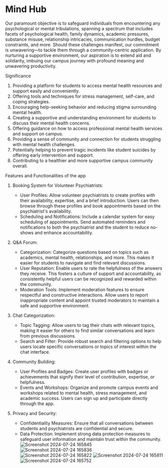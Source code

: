 # Mind Hub

Our paramount objective is to safeguard individuals from encountering any psychological or mental tribulations, spanning a spectrum that includes facets of psychological health, family dynamics, academic pressures, substance misuse, relationship intricacies, communication hurdles, budget constraints, and more. Should these challenges manifest, our commitment is unwavering—to tackle them through a community-centric application. By nurturing a supportive environment, our aspiration is to extend aid and solidarity, imbuing our campus journey with profound meaning and unwavering productivity.

Significance
1. Providing a platform for students to access mental health resources and support easily and conveniently.
2. Offering tools and techniques for stress management, self-care, and coping strategies.
4. Encouraging help-seeking behavior and reducing stigma surrounding mental health.
5. Creating a supportive and understanding environment for students to discuss their mental health concerns.
6. Offering guidance on how to access professional mental health services and support on campus.
7. Providing a sense of community and connection for students struggling with mental health challenges.
8. Potentially helping to prevent tragic incidents like student suicides by offering early intervention and support.
9. Contributing to a healthier and more supportive campus community overall. 

Features and Functionalities of the app


1. Booking System for Volunteer Psychiatrists:
   - User Profiles: Allow volunteer psychiatrists to create profiles with their availability, expertise, and a brief introduction. Users can then browse through these profiles and book appointments based on the psychiatrist's availability. 
   - Scheduling and Notifications: Include a calendar system for easy scheduling of appointments. Send automated reminders and notifications to both the psychiatrist and the student to reduce no-shows and enhance accountability.

2. Q&A Forum:
   - Categorization: Categorize questions based on topics such as academics, mental health, relationships, and more. This makes it easier for students to navigate and find relevant discussions.
   - User Reputation: Enable users to rate the helpfulness of the answers they receive. This fosters a culture of support and accountability, as consistently helpful users can be recognized and rewarded within the community.
   - Moderation Tools: Implement moderation features to ensure respectful and constructive interactions. Allow users to report inappropriate content and appoint trusted moderators to maintain a safe and supportive environment.

3. Chat Categorization:
   - Topic Tagging: Allow users to tag their chats with relevant topics, making it easier for others to find similar conversations and learn from previous discussions.
   - Search and Filter: Provide robust search and filtering options to help users locate specific conversations or topics of interest within the chat interface.


4. Community Building:
   - User Profiles and Badges: Create user profiles with badges or achievements that signify their level of contribution, expertise, or helpfulness.
   - Events and Workshops: Organize and promote campus events and workshops related to mental health, stress management, and academic success. Users can sign up and participate directly through the app.

5. Privacy and Security:
   - Confidentiality Measures: Ensure that all conversations between students and psychiatrists are confidential and secure.
   - Data Protection: Implement strong data protection measures to safeguard user information and maintain trust within the community.
![Screenshot 2024-07-24 165845](https://github.com/user-attachments/assets/c84fd784-f697-48ad-8bea-15934fcb2eeb)
![Screenshot 2024-07-24 165836](https://github.com/user-attachments/assets/89ef48e0-3216-4139-97e0-bbf243524e32)
![Screenshot 2024-07-24 165822](https://github.com/user-attachments/assets/77ac6716-80e1-4ce6-ae6d-04081b7455ef)
![Screenshot 2024-07-24 165811](https://github.com/user-attachments/assets/1db7aba1-39dc-41bd-aff7-edb3eca95c4a)
![Screenshot 2024-07-24 165752](https://github.com/user-attachments/assets/1926193b-a0ce-442a-9a3b-ce74ef44379e)






